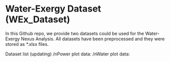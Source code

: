 # Water-Exergy Dataset (WEx_Dataset)
In this Github repo, we provide two datasets could be used for the Water-Exergy Nexus Analysis. All datasets have been preprocessed and they were stored as *.xlsx files. 

Dataset list (updating)
/nPower plot data: 
/nWater plot data:
